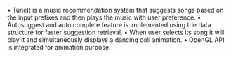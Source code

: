 •	TuneIt is a music recommendation system that suggests songs based on the input prefixes and then plays the music with user preference.
•	Autosuggest and auto complete feature is implemented using trie data structure for faster suggestion retrieval.
•	When user selects its song it will play it and simultaneously displays a dancing doll animation.
•	OpenGL API is integrated for animation purpose.
